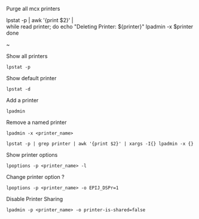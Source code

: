 Purge all mcx printers

lpstat -p | awk '{print $2}' | \
while read printer; do
	echo "Deleting Printer: ${printer}"
	lpadmin -x $printer
done

~

Show all printers

	lpstat -p

Show default printer

	lpstat -d

Add a printer

	lpadmin

Remove a named printer

	lpadmin -x <printer_name>

	lpstat -p | grep printer | awk '{print $2}' | xargs -I{} lpadmin -x {}

Show printer options

	lpoptions -p <printer_name> -l

Change printer option ?

	lpoptions -p <printer_name> -o EPIJ_DSPr=1

Disable Printer Sharing

	lpadmin -p <printer_name> -o printer-is-shared=false
